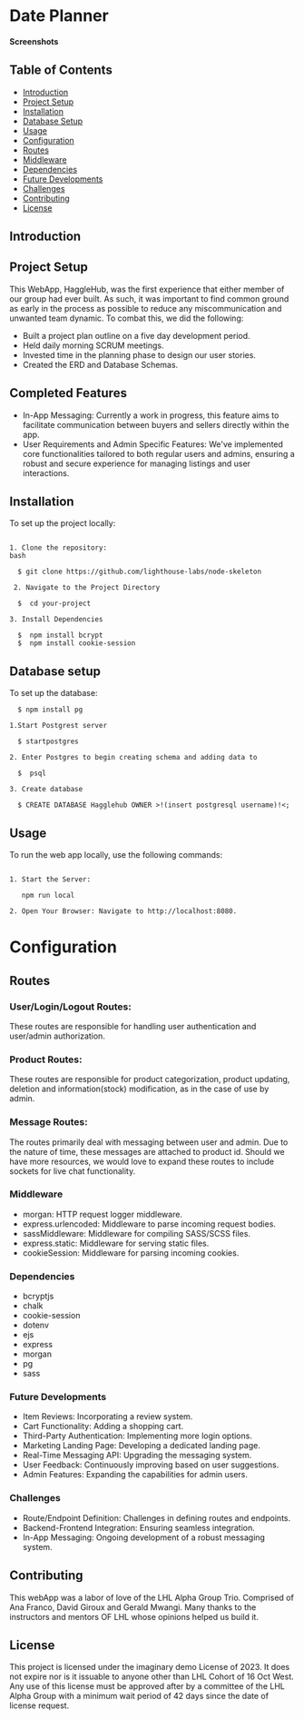 # Date Planner

#### Screenshots


## Table of Contents
- [Introduction](#introduction)
- [Project Setup](#projectSetup)
- [Installation](#installation)
- [Database Setup](#databaseSetup)
- [Usage](#usage)
- [Configuration](#configuration)
- [Routes](#routes)
- [Middleware](#middleware)
- [Dependencies](#dependencies)
- [Future Developments](#futureDevelopments)
- [Challenges](#challenges)
- [Contributing](#contributing)
- [License](#license)

## Introduction


## Project Setup

This WebApp, HaggleHub, was the first experience that either member of our group had ever built. As such, it was important to find common ground as early in the process as possible to reduce any miscommunication and unwanted team dynamic. To combat this, we did the following:

- Built a project plan outline on a five day development period.
- Held daily morning SCRUM meetings. 
- Invested time in the planning phase to design our user stories.
- Created the ERD and Database Schemas.

## Completed Features

- In-App Messaging: Currently a work in progress, this feature aims to facilitate communication between buyers and sellers directly within the app.
- User Requirements and Admin Specific Features: We've implemented core functionalities tailored to both regular users and admins, ensuring a robust and secure experience for managing listings and user interactions.

## Installation

To set up the project locally:
```

1. Clone the repository:
bash

  $ git clone https://github.com/lighthouse-labs/node-skeleton
  
 2. Navigate to the Project Directory

  $  cd your-project

3. Install Dependencies

  $  npm install bcrypt
  $  npm install cookie-session

```
## Database setup
To set up the database:

```
  $ npm install pg

1.Start Postgrest server

  $ startpostgres

2. Enter Postgres to begin creating schema and adding data to 

  $  psql

3. Create database

  $ CREATE DATABASE Hagglehub OWNER >!(insert postgresql username)!<; 

```
## Usage

 To run the web app locally, use the following commands:
 ```

1. Start the Server:

    npm run local 

2. Open Your Browser: Navigate to http://localhost:8080.

```
# Configuration

## Routes
 ### User/Login/Logout Routes:
 These routes are responsible for handling user authentication and user/admin authorization.

  ### Product Routes:
 These routes are responsible for product categorization, product updating, deletion and information(stock) modification, as in the case of use by admin.

 ### Message Routes:
 The routes primarily deal with messaging between user and admin. Due to the nature of time, these messages are attached to product id. Should we have more resources, we would love to expand these routes to include sockets for live chat functionality.

### Middleware
 - morgan: HTTP request logger middleware.
 - express.urlencoded: Middleware to parse incoming request bodies.
 - sassMiddleware: Middleware for compiling SASS/SCSS files.
 - express.static: Middleware for serving static files.
 - cookieSession: Middleware for parsing incoming cookies.

### Dependencies
- bcryptjs
- chalk
- cookie-session
- dotenv
- ejs
- express
- morgan
- pg
- sass

### Future Developments

- Item Reviews: Incorporating a review system.
- Cart Functionality: Adding a shopping cart.
- Third-Party Authentication: Implementing more login options.
- Marketing Landing Page: Developing a dedicated landing page.
- Real-Time Messaging API: Upgrading the messaging system.
- User Feedback: Continuously improving based on user suggestions.
- Admin Features: Expanding the capabilities for admin users.

### Challenges
- Route/Endpoint Definition: Challenges in defining routes and endpoints.
- Backend-Frontend Integration: Ensuring seamless integration.
- In-App Messaging: Ongoing development of a robust messaging system.

## Contributing
This webApp was a labor of love of the LHL Alpha Group Trio. Comprised of Ana Franco, David Giroux and Gerald Mwangi. Many thanks to the instructors and mentors OF LHL whose opinions helped us build it.

## License
 This project is licensed under the imaginary demo License of 2023. It does not expire nor is it issuable to anyone other than LHL Cohort of 16 Oct West. Any use of this license must be approved after by a committee of the LHL Alpha Group with a minimum wait period of 42 days since the date of license request.

